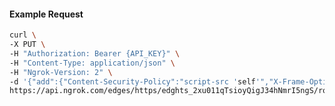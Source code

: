 <!-- Code generated for API Clients. DO NOT EDIT. -->

#### Example Request

```bash
curl \
-X PUT \
-H "Authorization: Bearer {API_KEY}" \
-H "Content-Type: application/json" \
-H "Ngrok-Version: 2" \
-d '{"add":{"Content-Security-Policy":"script-src 'self'","X-Frame-Options":"DENY"},"enabled":true}' \
https://api.ngrok.com/edges/https/edghts_2xu011qTsioyQigJ34hNmrI5ngS/routes/edghtsrt_2xu011pApCzFqzGRBc04eXfvIqi/response_headers
```

